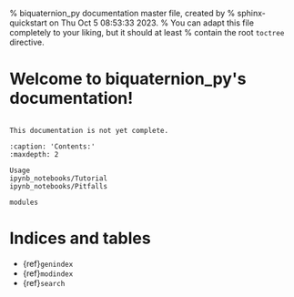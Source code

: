 % biquaternion_py documentation master file, created by
% sphinx-quickstart on Thu Oct  5 08:53:33 2023.
% You can adapt this file completely to your liking, but it should at least
% contain the root `toctree` directive.
# Welcome to biquaternion_py's documentation!

```{include} ./../../README.md
```

```{warning}
This documentation is not yet complete.
```

```{toctree}
:caption: 'Contents:'
:maxdepth: 2

Usage
ipynb_notebooks/Tutorial
ipynb_notebooks/Pitfalls

modules
```

# Indices and tables

- {ref}`genindex`
- {ref}`modindex`
- {ref}`search`
